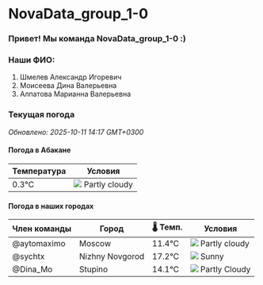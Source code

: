 # NovaData_group_1-0
### Привет! Мы команда NovaData_group_1-0 :)

### Наши ФИО:
1. Шмелев Александр Игоревич
2. Моисеева Дина Валерьевна
3. Алпатова Марианна Валерьевна

### Текущая погода
<!-- WEATHER:START -->
_Обновлено: 2025-10-11 14:17 GMT+0300_

#### Погода в Абакане

| Температура | Условия |
|-------------|----------|
| 0.3°C     | ![](https://cdn.weatherapi.com/weather/64x64/night/116.png) Partly cloudy |

#### Погода в наших городах

| Член команды  | Город               | 🌡️ Темп.  | Условия          |
|---------------|---------------------|-----------|--------------------|
| @aytomaximo    | Moscow              |   11.4°C | ![](https://cdn.weatherapi.com/weather/64x64/day/116.png) Partly cloudy |
| @sychtx        | Nizhny Novgorod     |   17.2°C | ![](https://cdn.weatherapi.com/weather/64x64/day/113.png) Sunny        |
| @Dina_Mo       | Stupino             |   14.1°C | ![](https://cdn.weatherapi.com/weather/64x64/day/116.png) Partly Cloudy |

<!-- WEATHER:END -->
